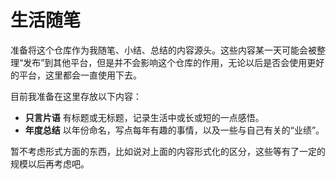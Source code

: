 # 生活随笔

准备将这个仓库作为我随笔、小结、总结的内容源头。这些内容某一天可能会被整理“发布”到其他平台，但是并不会影响这个仓库的作用，无论以后是否会使用更好的平台，这里都会一直使用下去。

目前我准备在这里存放以下内容：
* **只言片语**
有标题或无标题，记录生活中或长或短的一点感悟。
* **年度总结**
以年份命名，写点每年有趣的事情，以及一些与自己有关的“业绩”。

暂不考虑形式方面的东西，比如说对上面的内容形式化的区分，这些等有了一定的规模以后再考虑吧。
